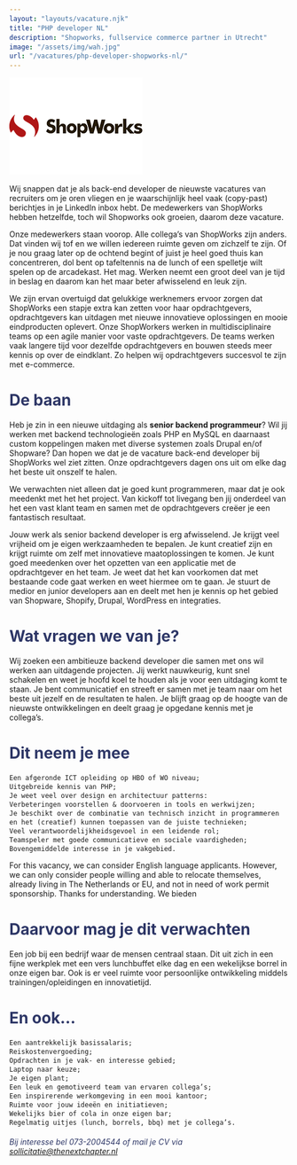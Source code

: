 ```yaml
---
layout: "layouts/vacature.njk"
title: "PHP developer NL"
description: "Shopworks, fullservice commerce partner in Utrecht"
image: "/assets/img/wah.jpg"
url: "/vacatures/php-developer-shopworks-nl/"
---
```


![Shopworks](/assets/img/logo/shopworks-logo.png "Shopworks PHP developer")

Wij snappen dat je als back-end developer de nieuwste vacatures van recruiters om je oren vliegen en je waarschijnlijk heel vaak (copy-past) berichtjes in je LinkedIn inbox hebt. De medewerkers van ShopWorks hebben hetzelfde, toch wil Shopworks ook groeien, daarom deze vacature.

Onze medewerkers staan voorop. Alle collega’s van ShopWorks zijn anders. Dat vinden wij tof en we willen iedereen ruimte geven om zichzelf te zijn. Of je nou graag later op de ochtend begint of juist je heel goed thuis kan concentreren, dol bent op tafeltennis na de lunch of een spelletje wilt spelen op de arcadekast. Het mag. Werken neemt een groot deel van je tijd in beslag en daarom kan het maar beter afwisselend en leuk zijn.

We zijn ervan overtuigd dat gelukkige werknemers ervoor zorgen dat ShopWorks een stapje extra kan zetten voor haar opdrachtgevers, opdrachtgevers kan uitdagen met nieuwe innovatieve oplossingen en mooie eindproducten oplevert. Onze ShopWorkers werken in multidisciplinaire teams op een agile manier voor vaste opdrachtgevers. De teams werken vaak langere tijd voor dezelfde opdrachtgevers en bouwen steeds meer kennis op over de eindklant. Zo helpen wij opdrachtgevers succesvol te zijn met e-commerce.

# <span style="color:#2d3666;">De baan

Heb je zin in een nieuwe uitdaging als __senior backend programmeur__? Wil jij werken met backend technologieën zoals PHP en MySQL en daarnaast custom koppelingen maken met diverse systemen zoals Drupal en/of Shopware? Dan hopen we dat je de vacature back-end developer bij ShopWorks wel ziet zitten. Onze opdrachtgevers dagen ons uit om elke dag het beste uit onszelf te halen.

We verwachten niet alleen dat je goed kunt programmeren, maar dat je ook meedenkt met het het project. Van kickoff tot livegang ben jij onderdeel van het een vast klant team en samen met de opdrachtgevers creëer je een fantastisch resultaat.

Jouw werk als senior backend developer is erg afwisselend. Je krijgt veel vrijheid om je eigen werkzaamheden te bepalen. Je kunt creatief zijn en krijgt ruimte om zelf met innovatieve maatoplossingen te komen. Je kunt goed meedenken over het opzetten van een applicatie met de opdrachtgever en het team. Je weet dat het kan voorkomen dat met bestaande code gaat werken en weet hiermee om te gaan. Je stuurt de medior en junior developers aan en deelt met hen je kennis op het gebied van Shopware, Shopify, Drupal, WordPress en integraties.

# <span style="color:#2d3666;">Wat vragen we van je?

Wij zoeken een ambitieuze backend developer die samen met ons wil werken aan uitdagende projecten. Jij werkt nauwkeurig, kunt snel schakelen en weet je hoofd koel te houden als je voor een uitdaging komt te staan. Je bent communicatief en streeft er samen met je team naar om het beste uit jezelf en de resultaten te halen. Je blijft graag op de hoogte van de nieuwste ontwikkelingen en deelt graag je opgedane kennis met je collega’s.

# <span style="color:#2d3666;">Dit neem je mee

    Een afgeronde ICT opleiding op HBO of WO niveau;
    Uitgebreide kennis van PHP;
    Je weet veel over design en architectuur patterns:
    Verbeteringen voorstellen & doorvoeren in tools en werkwijzen;
    Je beschikt over de combinatie van technisch inzicht in programmeren en het (creatief) kunnen toepassen van de juiste technieken;
    Veel verantwoordelijkheidsgevoel in een leidende rol;
    Teamspeler met goede communicatieve en sociale vaardigheden;
    Bovengemiddelde interesse in je vakgebied.

For this vacancy, we can consider English language applicants. However, we can only consider people willing and able to relocate themselves, already living in The Netherlands or EU, and not in need of work permit sponsorship. Thanks for understanding.
We bieden

# <span style="color:#2d3666;">Daarvoor mag je dit verwachten

Een job bij een bedrijf waar de mensen centraal staan. Dit uit zich in een fijne werkplek met een vers lunchbuffet elke dag en een wekelijkse borrel in onze eigen bar. Ook is er veel ruimte voor persoonlijke ontwikkeling middels trainingen/opleidingen en innovatietijd.

# <span style="color:#2d3666;">En ook...

    Een aantrekkelijk basissalaris;
    Reiskostenvergoeding;
    Opdrachten in je vak- en interesse gebied;
    Laptop naar keuze;
    Je eigen plant;
    Een leuk en gemotiveerd team van ervaren collega’s;
    Een inspirerende werkomgeving in een mooi kantoor;
    Ruimte voor jouw ideeën en initiatieven;
    Wekelijks bier of cola in onze eigen bar;
    Regelmatig uitjes (lunch, borrels, bbq) met je collega’s.



###### <span style="color:#2d3666;"> Bij interesse bel 073-2004544 of mail je CV via <a style="color:#2d3666;" href="mailto:sollicitatie@thenextchapter.nl">sollicitatie@thenextchapter.nl</a></span>